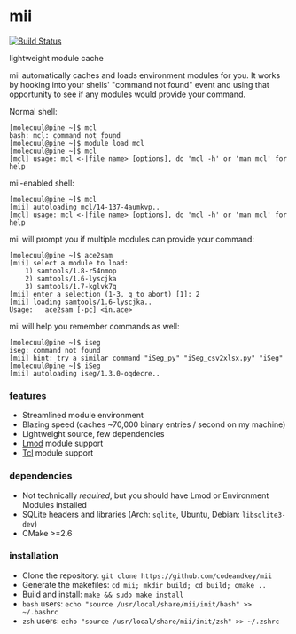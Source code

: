 # mii
[![Build Status](https://travis-ci.com/codeandkey/mii.svg?branch=master)](https://travis-ci.com/codeandkey/lmc)

lightweight module cache

mii automatically caches and loads environment modules for you. It works by hooking into your shells' "command not found" event and using that opportunity to see if any modules
would provide your command.

Normal shell:
~~~
[molecuul@pine ~]$ mcl
bash: mcl: command not found
[molecuul@pine ~]$ module load mcl
[molecuul@pine ~]$ mcl
[mcl] usage: mcl <-|file name> [options], do 'mcl -h' or 'man mcl' for help
~~~

mii-enabled shell:
~~~
[molecuul@pine ~]$ mcl
[mii] autoloading mcl/14-137-4aumkvp..
[mcl] usage: mcl <-|file name> [options], do 'mcl -h' or 'man mcl' for help
~~~

mii will prompt you if multiple modules can provide your command:
~~~
[molecuul@pine ~]$ ace2sam
[mii] select a module to load:
    1) samtools/1.8-r54nmop
    2) samtools/1.6-lyscjka
    3) samtools/1.7-kglvk7q
[mii] enter a selection (1-3, q to abort) [1]: 2
[mii] loading samtools/1.6-lyscjka..
Usage:   ace2sam [-pc] <in.ace>
~~~

mii will help you remember commands as well:
~~~
[molecuul@pine ~]$ iseg
iseg: command not found
[mii] hint: try a similar command "iSeg_py" "iSeg_csv2xlsx.py" "iSeg"
[molecuul@pine ~]$ iSeg
[mii] autoloading iseg/1.3.0-oqdecre..
~~~

### features

- Streamlined module environment
- Blazing speed (caches ~70,000 binary entries / second on my machine)
- Lightweight source, few dependencies
- [Lmod](https://lmod.readthedocs.io/en/latest/) module support
- [Tcl](https://modules.readthedocs.io/en/latest/) module support

### dependencies

- Not technically _required_, but you should have Lmod or Environment Modules installed
- SQLite headers and libraries (Arch: `sqlite`, Ubuntu, Debian: `libsqlite3-dev`)
- CMake >=2.6

### installation

- Clone the repository: `git clone https://github.com/codeandkey/mii`
- Generate the makefiles: `cd mii; mkdir build; cd build; cmake ..`
- Build and install: `make && sudo make install`
- `bash` users: `echo "source /usr/local/share/mii/init/bash" >> ~/.bashrc`
- `zsh` users: `echo "source /usr/local/share/mii/init/zsh" >> ~/.zshrc`
